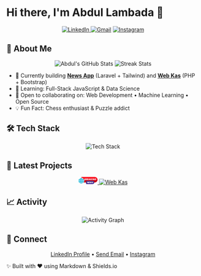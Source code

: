 <!-- 
██╗   ██╗ ██████╗ ██╗   ██╗██████╗ ██╗   ██╗████████╗
╚██╗ ██╔╝██╔═══██╗██║   ██║██╔══██╗██║   ██║╚══██╔══╝
 ╚████╔╝ ██║   ██║██║   ██║██████╔╝██║   ██║   ██║   
  ╚██╔╝  ██║   ██║██║   ██║██╔══██╗██║   ██║   ██║   
   ██║   ╚██████╔╝╚██████╔╝██║  ██║╚██████╔╝   ██║   
   ╚═╝    ╚═════╝  ╚═════╝ ╚═╝  ╚═╝ ╚═════╝    ╚═╝   
-->

# Hi there, I'm Abdul Lambada 👋

<p align="center">
<a href="https://www.linkedin.com/in/abdul-kholik-lambada/">
  <img src="https://img.shields.io/badge/LinkedIn-0077B5.svg?style=for-the-badge&amp;logo=linkedin&amp;logoColor=white" alt="LinkedIn"/>
</a>
  <a href="mailto:engineertekno@gmail.com"><img src="https://img.shields.io/badge/Gmail-D14836?style=for-the-badge&logo=gmail&logoColor=white" alt="Gmail"/></a>
  <a href="https://instagram.com/abdul_lambada"><img src="https://img.shields.io/badge/Instagram-E4405F?style=for-the-badge&logo=instagram&logoColor=white" alt="Instagram"/></a>
</p>

## 🚀 About Me
<p align="center">
  <img src="https://github-readme-stats.vercel.app/api?username=abdul-lambada&show_icons=true&theme=radical&include_all_commits=true&count_private=true" alt="Abdul's GitHub Stats"/>
  <img src="https://github-readme-streak-stats.herokuapp.com/?user=abdul-lambada&theme=radical" alt="Streak Stats"/>
</p>

- 🔭 Currently building **[News App](https://github.com/abdul-lambada/News-App)** (Laravel + Tailwind) and **[Web Kas](https://github.com/abdul-lambada/website-kas)** (PHP + Bootstrap)
- 🧠 Learning: Full-Stack JavaScript & Data Science
- 🤝 Open to collaborating on: Web Development • Machine Learning • Open Source
- 💡 Fun Fact: Chess enthusiast & Puzzle addict

## 🛠️ Tech Stack
<p align="center">
  <img src="https://skillicons.dev/icons?i=python,js,html,css,php,react,nodejs,laravel,bootstrap,tailwind,git,vscode,mysql,mongodb" alt="Tech Stack"/>
</p>

## 📌 Latest Projects
<div align="center">
  <a href="https://github.com/abdul-lambada/News-App">
    <img src="https://github.com/abdul-lambada/News-App/blob/master/public/images/logo_news.png" 
         alt="News App" 
         width="10%"/>
  </a>
  
  <a href="https://github.com/abdul-lambada/website-kas">
    <img src="https://logodix.com/logo/1958308.png" 
         alt="Web Kas" 
         width="10%"/>
  </a>
</div>

## 📈 Activity
<p align="center">
  <img src="https://github-readme-activity-graph.vercel.app/graph?username=abdul-lambada&bg_color=ffd1e5&color=9e4c98&line=9e4c98&point=403d3d&area=true&hide_border=true)](https://github.com/ashutosh00710/github-readme-activity-graph" alt="Activity Graph"/>
</p>

## 🤝 Connect
<p align="center">
  <a href="https://www.linkedin.com/in/abdul-kholik-lambada/">LinkedIn Profile</a> • 
  <a href="mailto:engineertekno@gmail.com">Send Email</a> • 
  <a href="https://instagram.com/abdul_lambada">Instagram</a>
</p>

✨ Built with ❤️ using Markdown & Shields.io
